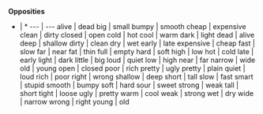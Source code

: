 **Opposities**

* | *
--- | ---
alive | dead
big | small
bumpy | smooth
cheap | expensive
clean | dirty
closed | open
cold | hot
cool | warm
dark | light
dead | alive
deep | shallow
dirty | clean
dry | wet
early | late
expensive | cheap
fast | slow
far | near
fat | thin
full | empty
hard | soft
high | low
hot | cold
late | early
light | dark
little | big
loud | quiet
low | high
near | far
narrow | wide
old | young
open | closed
poor | rich
pretty | ugly
pretty | plain
quiet | loud
rich | poor
right | wrong
shallow | deep
short | tall
slow | fast
smart | stupid
smooth | bumpy
soft | hard
sour | sweet
strong | weak
tall | short
tight | loose
ugly | pretty
warm | cool
weak | strong
wet | dry
wide | narrow
wrong | right
young | old
